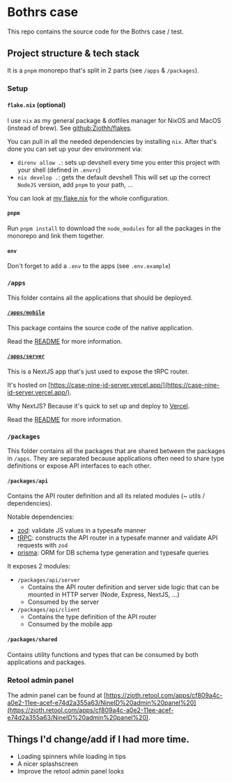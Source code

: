# Bothrs case
This repo contains the source code for the Bothrs case / test.

## Project structure & tech stack
It is a `pnpm` monorepo that's split in 2 parts (see `/apps` & `/packages`).

### Setup
#### `flake.nix` (optional)
I use `nix` as my general package & dotfiles manager for NixOS and MacOS (instead of brew).
See [github:Ziothh/flakes](https://github.com/Ziothh/flakes).

You can pull in all the needed dependencies by installing `nix`.
After that's done you can set up your dev environment via:
 - `direnv allow .`: sets up devshell every time you enter this project with your shell (defined in `.envrc`)
 - `nix develop .`: gets the default devshell
This will set up the correct `NodeJS` version, add `pnpm` to your path, ...

You can look at [my flake.nix](./flake.nix) for the whole configuration.

#### `pnpm`
Run `pnpm install` to download the `node_modules` for all the packages 
in the monorepo and link them together.

#### `env`
Don't forget to add a `.env` to the apps (see `.env.example`)

### `/apps`
This folder contains all the applications that should be deployed.

#### [`/apps/mobile`](./apps/mobile/README.md)
This package contains the source code of the native application.

Read the [README](./apps/mobile/README.md) for more information.

#### [`/apps/server`](./apps/server/README.md)
This is a NextJS app that's just used to expose the tRPC router.

It's hosted on [https://case-nine-id-server.vercel.app/](https://case-nine-id-server.vercel.app/).

Why NextJS? Because it's quick to set up and deploy to [Vercel](https://vercel.com).

Read the [README](./apps/server/README.md) for more information.

### `/packages`
This folder contains all the packages that are shared between the packages in `/apps`.
They are separated because applications often need to share type definitions or expose API interfaces to each other.

#### `/packages/api`
Contains the API router definition and all its related modules (~ utils / dependencies).

Notable dependencies: 
 - [zod](https://zod.dev/): validate JS values in a typesafe manner
 - [tRPC](https://trpc.io/): constructs the API router in a typesafe manner and validate API requests with `zod`
 - [prisma](https://www.prisma.io/client): ORM for DB schema type generation and typesafe queries


It exposes 2 modules:
 - `/packages/api/server`
    - Contains the API router definition and server side logic that can be mounted in HTTP server (Node, Express, NextJS, ...)
    - Consumed by the server
 - `/packages/api/client`
    - Contains the type definition of the API router
    - Consumed by the mobile app

#### `/packages/shared`
Contains utility functions and types that can be consumed by both applications and packages.

### Retool admin panel
The admin panel can be found at [https://zioth.retool.com/apps/cf809a4c-a0e2-11ee-acef-e74d2a355a63/NineID%20admin%20panel%20](https://zioth.retool.com/apps/cf809a4c-a0e2-11ee-acef-e74d2a355a63/NineID%20admin%20panel%20).


## Things I'd change/add if I had more time.
 - Loading spinners while loading in tips
 - A nicer splashscreen
 - Improve the retool admin panel looks
